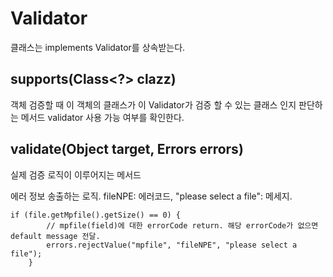 # Validator

클래스는 implements Validator를 상속받는다.

## supports(Class<?> clazz)
객체 검증할 때 이 객체의 클래스가 이 Validator가 검증 할 수 있는 클래스 인지 판단하는 메서드
validator 사용 가능 여부를 확인한다.

## validate(Object target, Errors errors)
실제 검증 로직이 이루어지는 메서드

에러 정보 송출하는 로직.
fileNPE: 에러코드, "please select a file": 메세지.

    if (file.getMpfile().getSize() == 0) {
			// mpfile(field)에 대한 errorCode return. 해당 errorCode가 없으면 default message 전달.
			errors.rejectValue("mpfile", "fileNPE", "please select a file");
		}